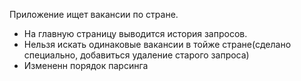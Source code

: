 Приложение ищет вакансии по стране.

+ На главную страницу выводится история запросов.
+ Нельзя искать одинаковые вакансии в тойже стране(сделано специально, добавиться удаление старого запроса)
+ Измененн порядок парсинга
  
